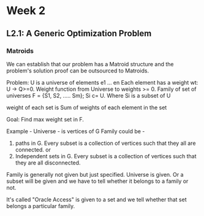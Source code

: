 # Week 2
## L2.1: A Generic Optimization Problem
### Matroids

We can establish that our problem has a Matroid structure and the problem's solution proof can be outsourced to Matroids.

Problem: U is a universe of elements e1 ... en
Each element has a weight wt: U -> Q>=0. Weight function from Universe to weights >= 0.
Family of set of universes F = {S1, S2, ..... Sm}; Si c= U. Where Si is a subset of U

weight of each set is Sum of weights of each element in the set

Goal: Find max weight set in F.

Example - 
Universe - is vertices of G
Family could be - 
1. paths in G. Every subset is a collection of vertices such that they all are connected. or
2. Independent sets in G. Every subset is a collection of vertices such that they are all disconnected.

Family is generally not given but just specified. Universe is given.
Or a subset will be given and we have to tell whether it belongs to a family or not.

It's called "Oracle Access" is given to a set and we tell whether that set belongs a particular family.
